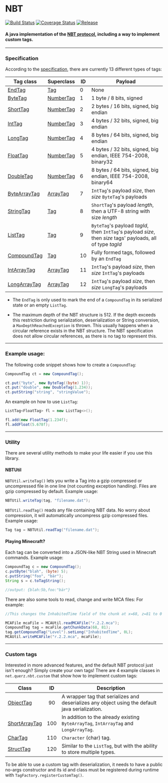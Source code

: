 # NBT
[![Build Status](https://travis-ci.org/Querz/NBT.svg?branch=master)](https://travis-ci.org/Querz/NBT) [![Coverage Status](https://coveralls.io/repos/github/Querz/NBT/badge.svg?branch=master)](https://coveralls.io/github/Querz/NBT?branch=master) [![Release](https://jitpack.io/v/Querz/NBT.svg)](https://jitpack.io/#Querz/NBT)
#### A java implementation of the [NBT protocol](http://minecraft.gamepedia.com/NBT_format), including a way to implement custom tags.
---
### Specification
According to the [specification](http://minecraft.gamepedia.com/NBT_format), there are currently 13 different types of tags:

| Tag class    | Superclass | ID | Payload |
| ---------    | ---------- | -- | ----------- |
| [EndTag](https://github.com/Querz/NBT/blob/master/src/main/java/net/querz/nbt/EndTag.java)       | [Tag](https://github.com/Querz/NBT/blob/master/src/main/java/net/querz/nbt/Tag.java)        | 0  | None |
| [ByteTag](https://github.com/Querz/NBT/blob/master/src/main/java/net/querz/nbt/ByteTag.java)      | [NumberTag](https://github.com/Querz/NBT/blob/master/src/main/java/net/querz/nbt/NumberTag.java)  | 1  | 1 byte / 8 bits, signed |
| [ShortTag](https://github.com/Querz/NBT/blob/master/src/main/java/net/querz/nbt/ShortTag.java)     | [NumberTag](https://github.com/Querz/NBT/blob/master/src/main/java/net/querz/nbt/NumberTag.java)  | 2  | 2 bytes / 16 bits, signed, big endian |
| [IntTag](https://github.com/Querz/NBT/blob/master/src/main/java/net/querz/nbt/IntTag.java)       | [NumberTag](https://github.com/Querz/NBT/blob/master/src/main/java/net/querz/nbt/NumberTag.java)  | 3  | 4 bytes / 32 bits, signed, big endian |
| [LongTag](https://github.com/Querz/NBT/blob/master/src/main/java/net/querz/nbt/LongTag.java)      | [NumberTag](https://github.com/Querz/NBT/blob/master/src/main/java/net/querz/nbt/NumberTag.java)  | 4  | 8 bytes / 64 bits, signed, big endian |
| [FloatTag](https://github.com/Querz/NBT/blob/master/src/main/java/net/querz/nbt/FloatTag.java)     | [NumberTag](https://github.com/Querz/NBT/blob/master/src/main/java/net/querz/nbt/NumberTag.java)  | 5  | 4 bytes / 32 bits, signed, big endian, IEEE 754-2008, binary32 |
| [DoubleTag](https://github.com/Querz/NBT/blob/master/src/main/java/net/querz/nbt/DoubleTag.java)    | [NumberTag](https://github.com/Querz/NBT/blob/master/src/main/java/net/querz/nbt/NumberTag.java)  | 6  | 8 bytes / 64 bits, signed, big endian, IEEE 754-2008, binary64 |
| [ByteArrayTag](https://github.com/Querz/NBT/blob/master/src/main/java/net/querz/nbt/ByteArrayTag.java) | [ArrayTag](https://github.com/Querz/NBT/blob/master/src/main/java/net/querz/nbt/ArrayTag.java)   | 7  | `IntTag`'s payload *size*, then *size* `ByteTag`'s payloads |
| [StringTag](https://github.com/Querz/NBT/blob/master/src/main/java/net/querz/nbt/StringTag.java)    | [Tag](https://github.com/Querz/NBT/blob/master/src/main/java/net/querz/nbt/Tag.java)        | 8  | `ShortTag`'s payload *length*, then a UTF-8 string with size *length* |
| [ListTag](https://github.com/Querz/NBT/blob/master/src/main/java/net/querz/nbt/ListTag.java)      | [Tag](https://github.com/Querz/NBT/blob/master/src/main/java/net/querz/nbt/Tag.java)        | 9  | `ByteTag`'s payload *tagId*, then `IntTag`'s payload *size*, then *size* tags' payloads, all of type *tagId* |
| [CompoundTag](https://github.com/Querz/NBT/blob/master/src/main/java/net/querz/nbt/CompoundTag.java)  | [Tag](https://github.com/Querz/NBT/blob/master/src/main/java/net/querz/nbt/Tag.java)        | 10 | Fully formed tags, followed by an `EndTag` |
| [IntArrayTag](https://github.com/Querz/NBT/blob/master/src/main/java/net/querz/nbt/IntArrayTag.java)  | [ArrayTag](https://github.com/Querz/NBT/blob/master/src/main/java/net/querz/nbt/ArrayTag.java)   | 11 | `IntTag`'s payload *size*, then *size* `IntTag`'s payloads |
| [LongArrayTag](https://github.com/Querz/NBT/blob/master/src/main/java/net/querz/nbt/LongArrayTag.java) | [ArrayTag](https://github.com/Querz/NBT/blob/master/src/main/java/net/querz/nbt/ArrayTag.java)   | 12 | `IntTag`'s payload *size*, then *size* `LongTag`'s payloads |

* The `EndTag` is only used to mark the end of a `CompoundTag` in its serialized state or an empty `ListTag`.

* The maximum depth of the NBT structure is 512. If the depth exceeds this restriction during serialization, deserialization or String conversion, a `MaxDepthReachedException` is thrown. This usually happens when a circular reference exists in the NBT structure. The NBT specification does not allow circular references, as there is no tag to represent this.

---
### Example usage:
The following code snippet shows how to create a `CompoundTag`:
```java
CompoundTag ct = new CompoundTag();

ct.put("byte", new ByteTag((byte) 1));
ct.put("double", new DoubleTag(1.234));
ct.putString("string", "stringValue");
```
An example on how to use `ListTag`:
```java
ListTag<FloatTag> fl = new ListTag<>();

fl.add(new FloatTag(1.234f);
fl.addFloat(5.678f);
```
---
### Utility
There are several utility methods to make your life easier if you use this library.
#### NBTUtil
`NBTUtil.writeTag()` lets you write a Tag into a gzip compressed or uncompressed file in one line (not counting exception handling). Files are gzip compressed by default.
Example usage:
```java
NBTUtil.writeTag(tag, "filename.dat");
```
`NBTUtil.readTag()` reads any file containing NBT data. No worry about compression, it will automatically uncompress gzip compressed files.
Example usage:
```java
Tag tag = NBTUtil.readTag("filename.dat");
```
#### Playing Minecraft?
Each tag can be converted into a JSON-like NBT String used in Minecraft commands.
Example usage:
```java
CompoundTag c = new CompoundTag();
c.putByte("blah", (byte) 5);
c.putString("foo", "bär");
String s = c.toTagString();

//output: {blah:5b,foo:"bär"}
```
There are also some tools to read, change and write MCA files:
For example:
```java
//This changes the InhabitedTime field of the chunk at x=68, z=81 to 0

MCAFile mcaFile = MCAUtil.readMCAFile("r.2.2.mca");
CompoundTag tag = mcaFile.getChunkData(68, 81);
tag.getCompoundTag("Level").setLong("InhabitedTime", 0L);
MCAUtil.writeMCAFile("r.2.2.mca", mcaFile);
```

---
### Custom tags
Interested in more advanced features, and the default NBT protocol just isn't enough? Simply create your own tags!
There are 4 example classes in `net.querz.nbt.custom` that show how to implement custom tags:

| Class         | ID  | Description |
| ------------- | :-: | ----------- |
| [ObjectTag](https://github.com/Querz/NBT/blob/master/src/main/java/net/querz/nbt/custom/ObjectTag.java)     | 90  | A wrapper tag that serializes and deserializes any object using the default java serialization. |
| [ShortArrayTag](https://github.com/Querz/NBT/blob/master/src/main/java/net/querz/nbt/custom/ShortArrayTag.java) | 100 | In addition to the already existing `ByteArrayTag`, `IntArrayTag` and `LongArrayTag`. |
| [CharTag](https://github.com/Querz/NBT/blob/master/src/main/java/net/querz/nbt/custom/CharTag.java)       | 110 | `Character` (char) tag. |
| [StructTag](https://github.com/Querz/NBT/blob/master/src/main/java/net/querz/nbt/custom/StructTag.java)     | 120 | Similar to the `ListTag`, but with the ability to store multiple types. |

To be able to use a custom tag with deserialization, it needs to have a public no-args constructor and its id and class must be registered during runtime with `TagFactory.registerCustomTag()`.
